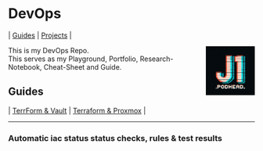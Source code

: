 
# DevOps



| [Guides](https://ji-podhead.github.io/DevOps/)  |  [Projects](https://github.com/ji-podhead/DevOps/blob/main/readme.md#projects)  |

<div align="center">
      <img src="https://github.com/ji-podhead/ji-podhead/blob/main/logo.jpg?raw=true" align="right" width="100" />
</div>

This is my DevOps Repo.  <br> This serves as my Playground, Portfolio, Research-Notebook, Cheat-Sheet and Guide. 

## Guides

| [TerrForm & Vault](https://ji-podhead.github.io/DevOps/guides/terraform&vault/) |  [Terraform & Proxmox](https://ji-podhead.github.io/DevOps/guides/terraform%26proxmox)   |

---

### Automatic iac status status checks, rules & test results 
